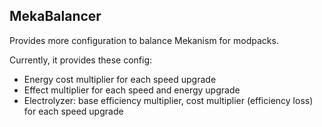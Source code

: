 ## MekaBalancer
Provides more configuration to balance Mekanism for modpacks.

Currently, it provides these config:
- Energy cost multiplier for each speed upgrade  
- Effect multiplier for each speed and energy upgrade  
- Electrolyzer: base efficiency multiplier, cost multiplier (efficiency loss) for each speed upgrade